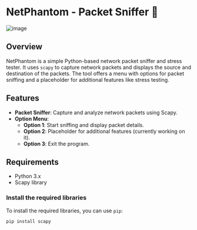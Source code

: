 # NetPhantom - Packet Sniffer 👻

![image](https://github.com/user-attachments/assets/fd00df58-8317-4c24-880f-3fd4fed977dd)



## Overview
NetPhantom is a simple Python-based network packet sniffer and stress tester. It uses `scapy` to capture network packets and displays the source and destination of the packets. The tool offers a menu with options for packet sniffing and a placeholder for additional features like stress testing.

## Features
- **Packet Sniffer**: Capture and analyze network packets using Scapy.
- **Option Menu**:
  - **Option 1**: Start sniffing and display packet details.
  - **Option 2**: Placeholder for additional features (currently working on it).
  - **Option 3**: Exit the program.

## Requirements
- Python 3.x
- Scapy library

### Install the required libraries
To install the required libraries, you can use `pip`:
```bash
pip install scapy
